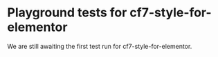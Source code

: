 # Playground tests for cf7-style-for-elementor
We are still awaiting the first test run for cf7-style-for-elementor.
